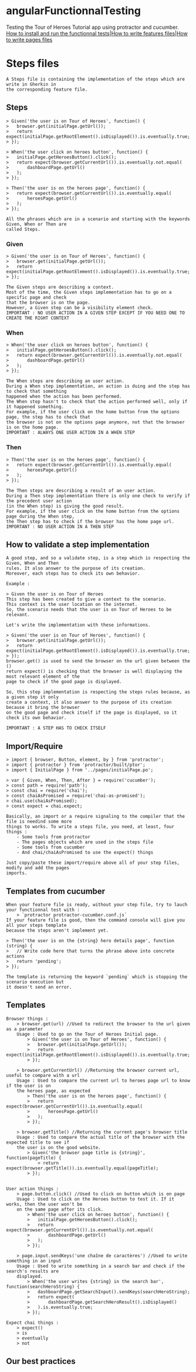 # angularFunctionnalTesting

Testing the Tour of Heroes Tutorial app using protractor and cucumber.
[How to install and run the functionnal tests](../)|[How to write features files](../features)|[How to write pages files](../pages)

# Steps files

    A Steps file is containing the implementation of the steps which are write in Gherkin in
    the corresponding feature file.

## Steps

    > Given('the user is on Tour of Heroes', function() {
    >   browser.get(initialPage.getUrl());
    >   return expect(initialPage.getRootElement().isDisplayed()).is.eventually.true;
    > });

    > When('the user click on heroes button', function() {
    >   initialPage.getHeroesButton().click();
    >   return expect(browser.getCurrentUrl()).is.eventually.not.equal(
    >       dashboardPage.getUrl()
    >   );
    > });

    > Then('the user is on the heroes page', function() {
    >   return expect(browser.getCurrentUrl()).is.eventually.equal(
    >       heroesPage.getUrl()
    >   );
    > });

    All the phrases which are in a scenario and starting with the keywords Given, When or Then are
    called Steps.

### Given

    > Given('the user is on Tour of Heroes', function() {
    >   browser.get(initialPage.getUrl());
    >   return expect(initialPage.getRootElement().isDisplayed()).is.eventually.true;
    > });

    The Given steps are describing a context.
    Most of the time, the Given steps implementation has to go on a specific page and check
    that the browser is on the page.
    However, a Given step can be a visibility element check.
    IMPORTANT : NO USER ACTION IN A GIVEN STEP EXCEPT IF YOU NEED ONE TO CREATE THE RIGHT CONTEXT

### When

    > When('the user click on heroes button', function() {
    >   initialPage.getHeroesButton().click();
    >   return expect(browser.getCurrentUrl()).is.eventually.not.equal(
    >       dashboardPage.getUrl()
    >   );
    > });

    The When steps are describing an user action.
    During a When step implementation, an action is duing and the step has to check that something
    happened when the action has been performed.
    The When step hasn't to check that the action performed well, only if it happened something.
    For example, if the user click on the home button from the options page, the step has to check that
    the browser is not on the options page anymore, not that the browser is on the home page.
    IMPORTANT : ALWAYS ONE USER ACTION IN A WHEN STEP

### Then

    > Then('the user is on the heroes page', function() {
    >   return expect(browser.getCurrentUrl()).is.eventually.equal(
    >       heroesPage.getUrl()
    >   );
    > });

    The Then steps are describing a result of an user action.
    During a Then step implementation there is only one check to verify if the precedent user action
    (in the When step) is giving the good result.
    For example, if the user click on the home button from the options page during the When step,
    the Then step has to check if the browser has the home page url.
    IMPORTANT : NO USER ACTION IN A THEN STEP

## How to validate a step implementation

    A good step, and so a validate step, is a step which is respecting the Given, When and Then
    rules. It also answer to the purpose of its creation.
    Moreover, each steps has to check its own behavior.

    Example :

    > Given the user is on Tour of Heroes
    This step has been created to give a context to the scenario.
    This context is the user location on the internet.
    So, the scenario needs that the user is on Tour of Heroes to be relevant.

    Let's write the implementation with these informations.

    > Given('the user is on Tour of Heroes', function() {
    >   browser.get(initialPage.getUrl());
    >   return expect(initialPage.getRootElement().isDisplayed()).is.eventually.true;
    > });
    browser.get() is used to send the browser on the url given between the ()
    return expect() is checking that the browser is well displaying the most relevant element of the
    page to check if the good page is displayed.

    So, this step implementation is respecting the steps rules because, as a given step it only
    create a context, it also answer to the purpose of its creation because it bring the browser
    on the good page and check itself if the page is displayed, so it check its own behavior.

    IMPORTANT : A STEP HAS TO CHECK ITSELF

## Import/Require

    > import { browser, Button, element, by } from 'protractor';
    > import { protractor } from 'protractor/built/ptor';
    > import { InitialPage } from '../pages/initialPage.po';

    > var { Given, When, Then, After } = require('cucumber');
    > const path = require('path');
    > const chai = require('chai');
    > const chaiAsPromised = require('chai-as-promised');
    > chai.use(chaiAsPromised);
    > const expect = chai.expect;

    Basically, an import or a require signaling to the compiler that the file is needind some more
    things to works. To write a steps file, you need, at least, four things :
        - Some tools from protractor
        - The pages objects which are used in the steps file
        - Some tools from cucumber
        - And chai/chaiAsPromised to use the expect() things

    Just copy/paste these import/require above all of your step files, modify and add the pages
    imports.

## Templates from cucumber

    When your feature file is ready, without your step file, try to lauch your functionnal test with :
        > `protractor protractor-cucumber.conf.js`
    If your feature file is good, then the command console will give you all your steps template
    because the steps aren't implement yet.

    > Then('the user is on the {string} hero details page', function (string) {
    >   // Write code here that turns the phrase above into concrete actions
    >   return 'pending';
    > });

    The template is returning the keyword `pending` which is stopping the scenario execution but
    it doesn't send an error.

## Templates

    Browser things :
        > browser.get(url) //Used to redirect the browser to the url given as a parameter
        Usage : Used to go on the Tour of Heroes Initial page.
            > Given('the user is on Tour of Heroes', function() {
            >   browser.get(initialPage.getUrl());
            >   return expect(initialPage.getRootElement().isDisplayed()).is.eventually.true;
            > });

        > browser.getCurrentUrl() //Returning the browser current url, useful to compare with a url
        Usage : Used to compare the current url to heroes page url to know if the user is on
        the heroes page, as expected
            > Then('the user is on the heroes page', function() {
            >   return expect(browser.getCurrentUrl()).is.eventually.equal(
            >       heroesPage.getUrl()
            >   );
            > });

        > browser.getTitle() //Returning the current page's browser title
        Usage : Used to compare the actual title of the browser with the expected title to see if
        the user is on the good website.
            > Given('the browser page title is {string}', function(pageTitle) {
                > return expect(browser.getTitle()).is.eventually.equal(pageTitle);
            > });


    User action things :
        > page.button.click() //Used to click on button which is on page
        Usage : Used to click on the Heroes button to test it. If it works, then the user won't be
        on the same page after its click.
            > When('the user click on heroes button', function() {
            >   initialPage.getHeroesButton().click();
            >   return expect(browser.getCurrentUrl()).is.eventually.not.equal(
            >       dashboardPage.getUrl()
            >   );
            > });

        > page.input.sendKeys('une chaîne de caractères') //Used to write something in an input
        Usage : Used to write something in a search bar and check if the search's results are
        displayed.
            > When('the user writes {string} in the search bar', function(searchHeroString) {
            >   dashboardPage.getSearchInput().sendKeys(searchHeroString);
            >   return expect(
            >       dashboardPage.getSearchHeroResult().isDisplayed()
            >   ).is.eventually.true;
            > });

    Expect chai things :
        > expect()
        > is
        > eventually
        > not
        


## Our best practices
